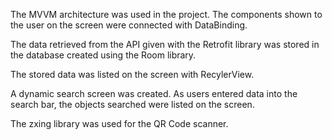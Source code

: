 The MVVM architecture was used in the project. The components shown to the user on the screen were connected with DataBinding.

The data retrieved from the API given with the Retrofit library was stored in the database created using the Room library.

The stored data was listed on the screen with RecylerView.

A dynamic search screen was created. As users entered data into the search bar, the objects searched were listed on the screen.

The zxing library was used for the QR Code scanner.
